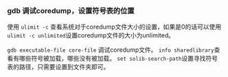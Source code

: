 ### gdb 调试coredump，设置符号表的位置
使用 `ulimit -c` 查看系统对于coredump文件大小的设置，如果是0的话可以使用 `ulimit -c unlimited`设置coredump文件的大小为unlimited。

`gdb executable-file core-file` 调试coredump文件。
`info sharedlibrary`查看有哪些符号被加载，哪些没有被加载。
`set solib-search-path`设置寻找符号表的路径，只需要设置到文件夹即可。
